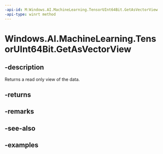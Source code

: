 ```yaml
---
-api-id: M:Windows.AI.MachineLearning.TensorUInt64Bit.GetAsVectorView
-api-type: winrt method
---
```


<!-- Method syntax.
public IVectorView<ulong> TensorUInt64Bit.GetAsVectorView()
-->

# Windows.AI.MachineLearning.TensorUInt64Bit.GetAsVectorView

## -description
Returns a read only view of the data.
## -returns

## -remarks

## -see-also

## -examples
